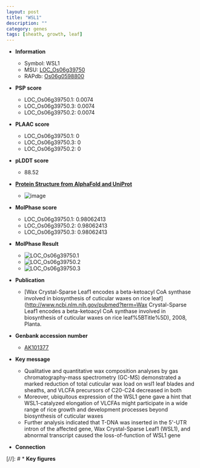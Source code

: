 ```yaml
---
layout: post
title: "WSL1"
description: ""
category: genes
tags: [sheath, growth, leaf]
---
```


* **Information**  
    + Symbol: WSL1  
    + MSU: [LOC_Os06g39750](http://rice.plantbiology.msu.edu/cgi-bin/ORF_infopage.cgi?orf=LOC_Os06g39750)  
    + RAPdb: [Os06g0598800](http://rapdb.dna.affrc.go.jp/viewer/gbrowse_details/irgsp1?name=Os06g0598800)  

* **PSP score**  
    + LOC_Os06g39750.1: 0.0074 
    + LOC_Os06g39750.3: 0.0074 
    + LOC_Os06g39750.2: 0.0074 

* **PLAAC score**  
    + LOC_Os06g39750.1: 0 
    + LOC_Os06g39750.3: 0 
    + LOC_Os06g39750.2: 0 

* **pLDDT score**
    + 88.52

* **[Protein Structure from AlphaFold and UniProt](https://www.uniprot.org/uniprotkb/Q69X62/entry#structure)**
    + ![image](https://ricepsp.github.io/images/Q6/AF-Q69X62-F1.png)

* **MolPhase score**
    + LOC_Os06g39750.1: 0.98062413
    + LOC_Os06g39750.2: 0.98062413
    + LOC_Os06g39750.3: 0.98062413

* **MolPhase Result**
    + ![LOC_Os06g39750.1](https://304243504.github.io/Pictures/LOC_Os06g/LOC_Os06g39750.1.png)
    + ![LOC_Os06g39750.2](https://304243504.github.io/Pictures/LOC_Os06g/LOC_Os06g39750.2.png)
    + ![LOC_Os06g39750.3](https://304243504.github.io/Pictures/LOC_Os06g/LOC_Os06g39750.3.png)

* **Publication**  
    + [Wax Crystal-Sparse Leaf1 encodes a beta-ketoacyl CoA synthase involved in biosynthesis of cuticular waxes on rice leaf](http://www.ncbi.nlm.nih.gov/pubmed?term=Wax Crystal-Sparse Leaf1 encodes a beta-ketoacyl CoA synthase involved in biosynthesis of cuticular waxes on rice leaf%5BTitle%5D), 2008, Planta.

* **Genbank accession number**  
    + [AK101377](http://www.ncbi.nlm.nih.gov/nuccore/AK101377)

* **Key message**  
    + Qualitative and quantitative wax composition analyses by gas chromatography-mass spectrometry (GC-MS) demonstrated a marked reduction of total cuticular wax load on wsl1 leaf blades and sheaths, and VLCFA precursors of C20-C24 decreased in both
    + Moreover, ubiquitous expression of the WSL1 gene gave a hint that WSL1-catalyzed elongation of VLCFAs might participate in a wide range of rice growth and development processes beyond biosynthesis of cuticular waxes
    + Further analysis indicated that T-DNA was inserted in the 5'-UTR intron of the affected gene, Wax Crystal-Sparse Leaf1 (WSL1), and abnormal transcript caused the loss-of-function of WSL1 gene

* **Connection**  

[//]: # * **Key figures**  


